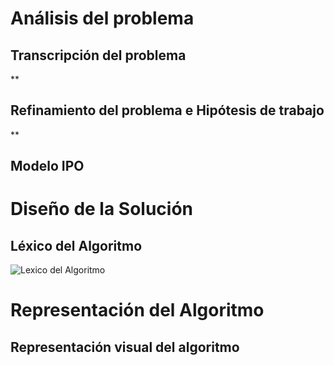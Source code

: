 # Análisis del problema

## Transcripción del problema

**

## Refinamiento del problema e Hipótesis de trabajo

**

## Modelo IPO

# Diseño de la Solución

## Léxico del Algoritmo

![Lexico del Algoritmo](https://raw.githubusercontent.com/josefranwagner/AED/master/03-Celsius/funcion_Celsius.png)

# Representación del Algoritmo

## Representación visual del algoritmo

